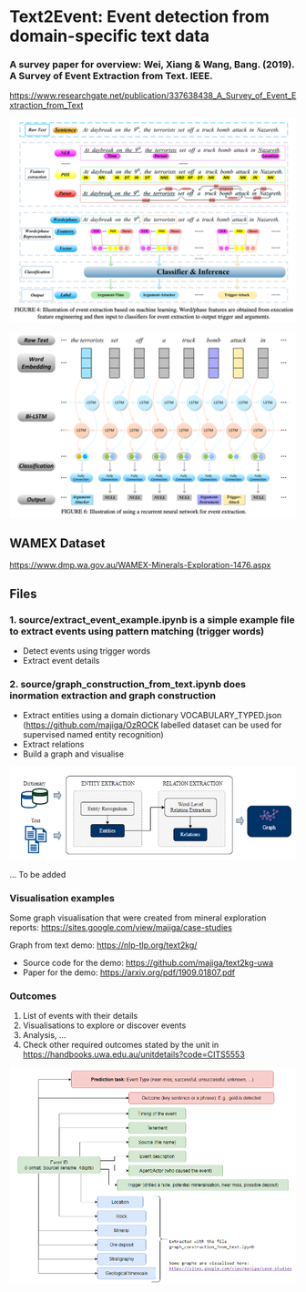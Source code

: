 # Text2Event: Event detection from domain-specific text data

### A survey paper for overview: Wei, Xiang & Wang, Bang. (2019). A Survey of Event Extraction from Text. IEEE. 
https://www.researchgate.net/publication/337638438_A_Survey_of_Event_Extraction_from_Text

![alt text](https://github.com/majiga/Text2Event/blob/master/images/survey_paper_overview.png)

![alt text](https://github.com/majiga/Text2Event/blob/master/images/survey_paper_RNNs.png)

## WAMEX Dataset
https://www.dmp.wa.gov.au/WAMEX-Minerals-Exploration-1476.aspx

## Files

### 1. source/extract_event_example.ipynb is a simple example file to extract events using pattern matching (trigger words)
- Detect events using trigger words
- Extract event details

### 2. source/graph_construction_from_text.ipynb does inormation extraction and graph construction
- Extract entities using a domain dictionary VOCABULARY_TYPED.json (https://github.com/majiga/OzROCK labelled dataset can be used for supervised named entity recognition)
- Extract relations
- Build a graph and visualise

![alt_text](https://github.com/majiga/Text2Event/blob/master/images/info_extraction.png)


... To be added


### Visualisation examples
Some graph visualisation that were created from mineral exploration reports: https://sites.google.com/view/majiga/case-studies

Graph from text demo: https://nlp-tlp.org/text2kg/
- Source code for the demo: https://github.com/majiga/text2kg-uwa
- Paper for the demo: https://arxiv.org/pdf/1909.01807.pdf

### Outcomes
1. List of events with their details
2. Visualisations to explore or discover events
3. Analysis, ...
4. Check other required outcomes stated by the unit in https://handbooks.uwa.edu.au/unitdetails?code=CITS5553

![alt text](https://github.com/majiga/Text2Event/blob/master/images/EventDetails.png)
